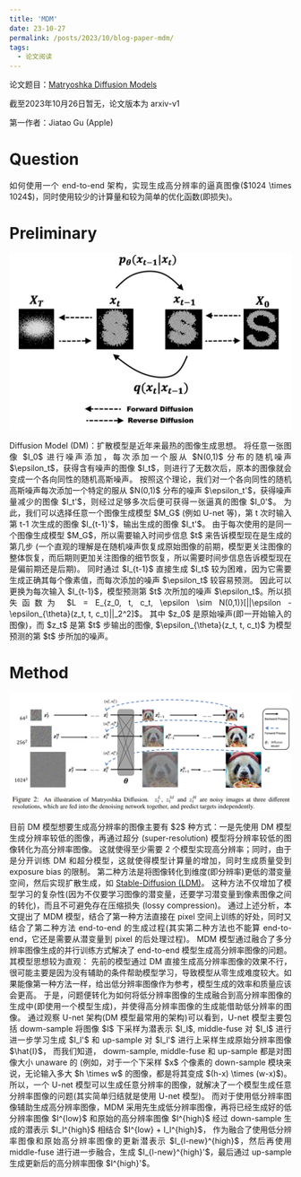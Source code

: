 ```yaml
---
title: 'MDM'
date: 23-10-27
permalink: /posts/2023/10/blog-paper-mdm/
tags:
  - 论文阅读
---
```


<p style="text-align:justify; text-justify:inter-ideograph;"> 论文题目：<a href="https://arxiv.org/abs/2310.15111" target="_blank" title="MDM">Matryoshka Diffusion Models</a></p>

<p style="text-align:justify; text-justify:inter-ideograph;">截至2023年10月26日暂无，论文版本为 arxiv-v1</p>

第一作者：Jiatao Gu (Apple)

Question
===

<p style="text-align:justify; text-justify:inter-ideograph;">如何使用一个 end-to-end 架构，实现生成高分辨率的逼真图像($1024 \times 1024$)，同时使用较少的计算量和较为简单的优化函数(即损失)。</p>

Preliminary
===

![Diffusion Model](/images/paper_ControlNet_Diffusion_Model.jpg)

<p style="text-align:justify; text-justify:inter-ideograph;"> Diffusion Model (DM)：扩散模型是近年来最热的图像生成思想。
将任意一张图像 $I_0$ 进行噪声添加，每次添加一个服从 $N(0,1)$ 分布的随机噪声 $\epsilon_t$，获得含有噪声的图像 $I_t$，则进行了无数次后，原本的图像就会变成一个各向同性的随机高斯噪声。
按照这个理论，我们对一个各向同性的随机高斯噪声每次添加一个特定的服从 $N(0,1)$ 分布的噪声 $\epsilon_t'$，获得噪声量减少的图像 $I_t'$，则经过足够多次后便可获得一张逼真的图像 $I_0'$。
为此，我们可以选择任意一个图像生成模型 $M_G$ (例如 U-net 等)，第 t 次时输入第 t-1 次生成的图像 $I_{t-1}'$，输出生成的图像 $I_t'$。
由于每次使用的是同一个图像生成模型 $M_G$，所以需要输入时间步信息 $t$ 来告诉模型现在是生成的第几步
(一个直观的理解是在随机噪声恢复成原始图像的前期，模型更关注图像的整体恢复，而后期则更加关注图像的细节恢复，所以需要时间步信息告诉模型现在是偏前期还是后期)。
同时通过 $I_{t-1}$ 直接生成 $I_t$ 较为困难，因为它需要生成正确其每个像素值，而每次添加的噪声 $\epsilon_t$ 较容易预测。
因此可以更换为每次输入 $I_{t-1}$，模型预测第 $t$ 次所加的噪声 $\epsilon_t$。所以损失函数为 $L = E_{z_0, t, c_t, \epsilon \sim N(0,1)}[||\epsilon - \epsilon_{\theta}(z_t, t, c_t)||_2^2]$。
其中 $z_0$ 是原始噪声(即一开始输入的图像)，而 $z_t$ 是第 $t$ 步输出的图像, $\epsilon_{\theta}(z_t, t, c_t)$ 为模型预测的第 $t$ 步所加的噪声。</p>

Method
===

![MDM-architecture](/images/paper_MDM_architecture.png)

<p style="text-align:justify; text-justify:inter-ideograph;">目前 DM 模型想要生成高分辨率的图像主要有 $2$ 种方式：一是先使用 DM 模型生成分辨率较低的图像，再通过超分 (super-resolution) 模型将分辨率较低的图像转化为高分辨率图像。
这就使得至少需要 2 个模型实现高分辨率；同时，由于是分开训练 DM 和超分模型，这就使得模型计算量的增加，同时生成质量受到 exposure bias 的限制。
第二种方法是将图像转化到维度(即分辨率)更低的潜变量空间，然后实现扩散生成，如 <a href="https://cai-jianfeng.github.io/posts/2023/10/blog-paper-stablediffusion/" target="_blank" title="Stable Diffusion">Stable-Diffusion (LDM)</a>。
这种方法不仅增加了模型学习的复杂性(因为不仅要学习图像的潜变量，还要学习潜变量到像素图像之间的转化)，而且不可避免存在压缩损失 (lossy compression)。
通过上述分析，本文提出了 MDM 模型，结合了第一种方法直接在 pixel 空间上训练的好处，同时又结合了第二种方法 end-to-end 的生成过程(其实第二种方法也不能算 end-to-end，它还是需要从潜变量到 pixel 的后处理过程)。
MDM 模型通过融合了多分辨率图像生成的并行训练方式解决了 end-to-end 模型生成高分辨率图像的问题。其模型思想较为直观：
先前的模型通过 DM 直接生成高分辨率图像的效果不行，很可能主要是因为没有辅助的条件帮助模型学习，导致模型从零生成难度较大。如果能像第一种方法一样，给出低分辨率图像作为参考，模型生成的效率和质量应该会更高。
于是，问题便转化为如何将低分辨率图像的生成融合到高分辨率图像的生成中(即使用一个模型生成)，并使得高分辨率图像的生成能借助低分辨率的图像。
通过观察 U-net 架构(DM 模型最常用的架构)可以看到，U-net 模型主要包括 dowm-sample 将图像 $I$ 下采样为潜表示 $I_l$, 
middle-fuse 对 $I_l$ 进行进一步学习生成 $I_l'$ 和 up-sample 对 $I_l'$ 进行上采样生成原始分辨率图像 $\hat{I}$，
而我们知道， dowm-sample, middle-fuse 和 up-sample 都是对图像大小 unaware 的
(例如，对于一个下采样 $x$ 个像素的 down-sample 模块来说，无论输入多大 $h \times w$ 的图像，都是将其变成 $(h-x) \times (w-x)$)。
所以，一个 U-net 模型可以生成任意分辨率的图像，就解决了一个模型生成任意分辨率图像的问题(其实简单归结就是使用 U-net 模型)。
而对于使用低分辨率图像辅助生成高分辨率图像，MDM 采用先生成低分辨率图像，再将已经生成好的低分辨率图像 $I^{low}$ 和原始的高分辨率图像 $I^{high}$ 经过 down-sample 生成的潜表示 $I_l^{high}$ 相结合 $I^{low} + I_l^{high}$，
作为融合了使用低分辨率图像和原始高分辨率图像的更新潜表示 $I_{l-new}^{high}$，然后再使用 middle-fuse 进行进一步融合，生成 $I_{l-new}^{high}'$，最后通过 up-sample 生成更新后的高分辨率图像 $I^{high}'$。

